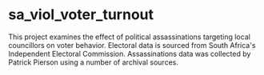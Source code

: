 # sa_viol_voter_turnout
This project examines the effect of political assassinations targeting local councillors on voter behavior. Electoral data is sourced from South Africa's Independent Electoral Commission. Assassinations data was collected by Patrick Pierson using a number of archival sources. 
